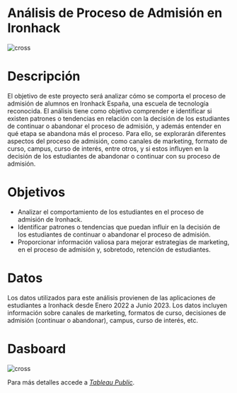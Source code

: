 # Análisis de Proceso de Admisión en Ironhack
![cross](https://readytrainingonline.com/wp-content/uploads/2021/06/06-28-21-Decision-Making-with-Empathy.jpg)  

# Descripción
El objetivo de este proyecto será analizar cómo se comporta el proceso de admisión de alumnos en Ironhack España, una escuela de tecnología reconocida. El análisis tiene como objetivo comprender e identificar si existen patrones o tendencias en relación con la decisión de los estudiantes de continuar o abandonar el proceso de admisión, y además entender en qué etapa se abandona más el proceso. Para ello, se explorarán diferentes aspectos del proceso de admisión, como canales de marketing, formato de curso, campus, curso de interés, entre otros, y si estos influyen en la decisión de los estudiantes de abandonar o continuar con su proceso de admisión.

# Objetivos
- Analizar el comportamiento de los estudiantes en el proceso de admisión de Ironhack.
- Identificar patrones o tendencias que puedan influir en la decisión de los estudiantes de continuar o abandonar el proceso de admisión.
- Proporcionar información valiosa para mejorar estrategias de marketing, en el proceso de admisión y, sobretodo, retención de estudiantes.

# Datos
Los datos utilizados para este análisis provienen de las aplicaciones de estudiantes a Ironhack desde Enero 2022 a Junio 2023. Los datos incluyen información sobre canales de marketing, formatos de curso, decisiones de admisión (continuar o abandonar), campus, curso de interés, etc.

# Dasboard
![cross](../Dashboard_Project/imagenes/foto_dashboard)


Para más detalles accede a *[Tableau Public](https://public.tableau.com/app/profile/veronica.moncada/viz/Dashboard_Project_16928121283650/Dashboard12?publish=yes)*.






